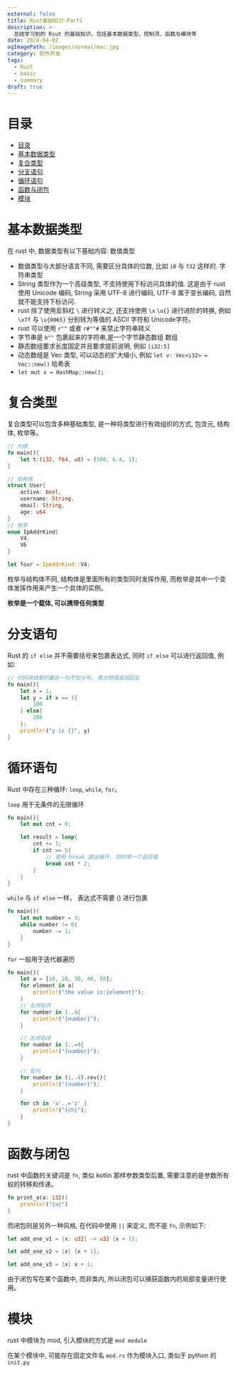 ```yaml
---
external: false
title: Rust基础知识-Part1
description: >-
  总结学习到的 Rsut 的基础知识，包括基本数据类型、控制流、函数与模块等
date: 2024-04-02
ogImagePath: /images/normal/mac.jpg
category: 软件开发
tags:
  - Rust
  - basic
  - summary
draft: true
---
```


# 目录

- [目录](#目录)
- [基本数据类型](#基本数据类型)
- [复合类型](#复合类型)
- [分支语句](#分支语句)
- [循环语句](#循环语句)
- [函数与闭包](#函数与闭包)
- [模块](#模块)

# 基本数据类型

在 rust 中, 数据类型有以下基础内容:
数值类型
 - 数值类型与大部分语言不同, 需要区分具体的位数, 比如 `i8` 与 `f32` 这样的. 
字符串类型
 - String 类型作为一个高级类型, 不支持使用下标访问具体的值. 这是由于 rust 使用 Unicode 编码, String 采用 UTF-8 进行编码, UTF-8 属于变长编码, 自然就不能支持下标访问. 
 - rust 除了使用反斜杠 `\` 进行转义之, 还支持使用 `\x` `\u{}` 进行进阶的转换, 例如 `\x7f` 与 `\u{0065}` 分别转为等值的 ASCII 字符和 Unicode字符。
 - rust 可以使用 `r""`  或者 `r#""#` 来禁止字符串转义 
 - 字节串是 `b""` 包裹起来的字符串,是一个字节静态数组
数组
 - 静态数组要求长度固定并且要求提前说明, 例如 `[i32:5]`
 - 动态数组是 Vec 类型, 可以动态的扩大缩小, 例如 `let v: Vec<i32> = Vec::new()`
哈希表
 - `let mut x = HashMap::new();`

# 复合类型

复合类型可以包含多种基础类型, 是一种将类型进行有效组织的方式, 包含元, 结构体, 枚举等。

```rust
// 元组
fn main(){
    let t:(i32, f64, u8) = (500, 6.4, 1);
}

// 结构体
struct User{
    active: bool,
    username: String,
    email: String,
    age: u64
}
// 枚举
enum IpAddrKind{
    V4,
    V6
}

let four = IpAddrKind::V4;
```
枚举与结构体不同, 结构体是里面所有的类型同时发挥作用, 而枚举是其中一个变体发挥作用来产生一个具体的实例。  

**枚举是一个载体, 可以携带任何类型**

# 分支语句

Rust 的 `if else` 并不需要括号来包裹表达式, 同时 `if else` 可以进行返回值, 例如:

```rust
// 代码块结尾的最后一句不加分号, 表示把值返回回去
fn main(){
    let x = 1;
    let y = if x == 1{
        100
    } else{
        200
    };
    println!("y is {}", y)
}
```

# 循环语句

Rust 中存在三种循环: `loop`, `while`, `for`。

`loop` 用于无条件的无限循环
```rust
fn main(){
    let mut cnt = 0;

    let result = loop{
        cnt += 1;
        if cnt == 5{
            // 使用 break 跳出循环, 同时带一个返回值
            break cnt * 2;
        }
    }
}
```

`while` 与 `if else` 一样， 表达式不需要 () 进行包裹
```rust
fn main(){
    let mut number = 3;
    while number != 0{
        number -= 1;
    }
}
```

`for` 一般用于迭代器遍历
```rust
fn main(){
    let a = [10, 20, 30, 40, 50];
    for element in a{
        println!("the value is:{element}");
    }
    // 左闭右开
    for number in 1..4{
        println!("{number}");
    }

    // 左闭右闭
    for number in 1..=4{
        println!("{number}");
    }

    // 反向
    for number in (1..4).rev(){
        println!("{number}");
    }

    for ch in 'a'..='z' {
        println!("{ch}");
    }
}
```

# 函数与闭包

rust 中函数的关键词是 `fn`, 类似 kotlin 那样参数类型后置, 需要注意的是参数所有权的转移和传递。

```rust
fn print_a(a: i32){
    println!("{a}")
}
```


而闭包则是另外一种风格, 在代码中使用 `||` 来定义, 而不是 `fn`, 示例如下:
```rust
let add_one_v1 = |x: u32| -> u32 {x + 1};

let add_one_v2 = |x| {x + 1};

let add_one_v3 = |x| x + 1;
```
由于闭包写在某个函数中, 而非类内, 所以闭包可以捕获函数内的局部变量进行使用。

# 模块

rust 中模块为 mod, 引入模块的方式是 `mod module`

在某个模块中, 可能存在固定文件名 `mod.rs` 作为模块入口, 类似于 python 的 `init.py`

